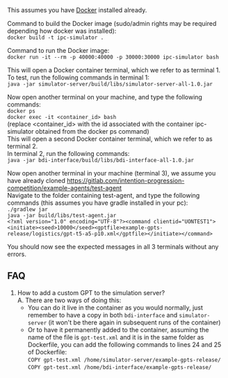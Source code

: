 This assumes you have [Docker](https://www.docker.com/) installed already.

Command to build the Docker image (sudo/admin rights may be required depending how docker was installed):   
`docker build -t ipc-simulator .`

Command to run the Docker image:   
`docker run -it --rm -p 40000:40000 -p 30000:30000 ipc-simulator bash`

This will open a Docker container terminal, which we refer to as terminal 1.   
To test, run the following commands in terminal 1:   
`java -jar simulator-server/build/libs/simulator-server-all-1.0.jar`

Now open another terminal on your machine, and type the following commands:   
`docker ps`   
`docker exec -it <container_id> bash`   
(replace <container_id> with the id associated with the container ipc-simulator obtained from the docker ps command)   
This will open a second Docker container terminal, which we refer to as terminal 2.   
In terminal 2, run the following commands:   
`java -jar bdi-interface/build/libs/bdi-interface-all-1.0.jar`

Now open another terminal in your machine (terminal 3), we assume you have already cloned https://gitlab.com/intention-progression-competition/example-agents/test-agent   
Navigate to the folder containing test-agent, and type the following commands (this assumes you have gradle installed in your pc):   
`./gradlew jar`   
`java -jar build/libs/test-agent.jar`   
`<?xml version="1.0" encoding="UTF-8"?><command clientid="UONTEST1"><initiate><seed>10000</seed><gptfile>example-gpts-release/logistics/gpt-t5-a5-p10.xml</gptfile></initiate></command>`

You should now see the expected messages in all 3 terminals without any errors.


## FAQ
1. How to add a custom GPT to the simulation server?   
A. There are two ways of doing this:
   - You can do it live in the container as you would normally, just remember to have a copy in both `bdi-interface` and `simulator-server` (it won't be there again in subsequent runs of the container)
   - Or to have it permanently added to the container, assuming the name of the file is `gpt-test.xml` and it is in the same folder as Dockerfile, you can add the following commands to lines 24 and 25 of Dockerfile:   
   `COPY gpt-test.xml /home/simulator-server/example-gpts-release/`   
   `COPY gpt-test.xml /home/bdi-interface/example-gpts-release/`
